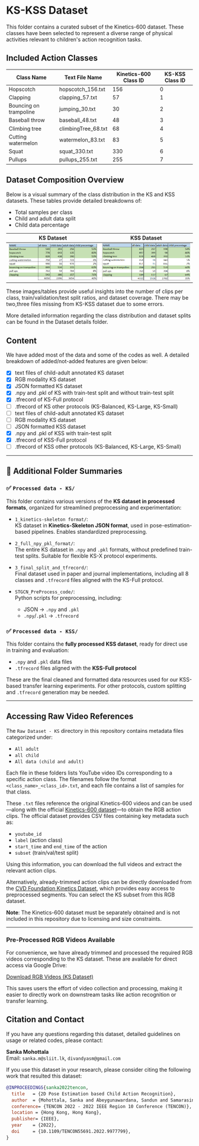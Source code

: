 # KS-KSS Dataset

This folder contains a curated subset of the Kinetics-600 dataset. These classes have been selected to represent a diverse range of physical activities relevant to children's action recognition tasks.

## Included Action Classes

| Class Name               | Text File Name         | Kinetics-600 Class ID | KS-KSS Class ID |
|--------------------------|------------------------|------------------------|------------------|
| Hopscotch                | hopscotch_156.txt      | 156                    | 0                |
| Clapping                 | clapping_57.txt        | 57                     | 1                |
| Bouncing on trampoline   | jumping_30.txt         | 30                     | 2                |
| Baseball throw           | baseball_48.txt        | 48                     | 3                |
| Climbing tree            | climbingTree_68.txt    | 68                     | 4                |
| Cutting watermelon       | watermelon_83.txt      | 83                     | 5                |
| Squat                    | squat_330.txt          | 330                    | 6                |
| Pullups                  | pullups_255.txt        | 255                    | 7                |


## Dataset Composition Overview

Below is a visual summary of the class distribution in the KS and KSS datasets. These tables provide detailed breakdowns of:

- Total samples per class
- Child and adult data split
- Child data percentage

| KS Dataset | KSS Dataset |
|------------|-------------|
| ![KS Dataset](Dataset%20details/KS_dataset.png) | ![KSS Dataset](Dataset%20details/KSS_dataset.png) |


These images/tables provide useful insights into the number of clips per class, train/validation/test split ratios, and dataset coverage. There may be two,three files missing from KS-KSS dataset due to some errors.

More detailed information regarding the class distribution and dataset splits can be found in the Dataset details folder. 

## Content

We have added most of the data and some of the codes as well. A detailed breakdown of added/not-added features are given below:

 - [x] text files of child-adult annotated KS dataset
 - [x] RGB modality KS dataset
 - [x] JSON formatted KS dataset
 - [x] .npy and .pkl of KS with train-test split and without train-test split
 - [x] .tfrecord of KS-Full protocol
 - [ ] .tfrecord of KS other protocols (KS-Balanced, KS-Large, KS-Small)
 - [ ] text files of child-adult annotated KS dataset
 - [ ] RGB modality KS dataset
 - [ ] JSON formatted KSS dataset
 - [x] .npy and .pkl of KSS with train-test split
 - [x] .tfrecord of KSS-Full protocol
 - [ ] .tfrecord of KSS other protocols (KS-Balanced, KS-Large, KS-Small)

---

## 📁 Additional Folder Summaries

### ✅ `Processed data - KS/`  
This folder contains various versions of the **KS dataset in processed formats**, organized for streamlined preprocessing and experimentation:

- `1_kinetics-skeleton format/`:  
  KS dataset in **Kinetics-Skeleton JSON format**, used in pose-estimation-based pipelines. Enables standardized preprocessing.

- `2_full_npy_pkl_format/`:  
  The entire KS dataset in `.npy` and `.pkl` formats, without predefined train-test splits. Suitable for flexible KS-X protocol experiments.

- `3_final_split_and_tfrecord/`:  
  Final dataset used in paper and journal implementations, including all 8 classes and `.tfrecord` files aligned with the KS-Full protocol.

- `STGCN_PreProcess_code/`:  
  Python scripts for preprocessing, including:
  - JSON → `.npy` and `.pkl`  
  - `.npy`/`.pkl` → `.tfrecord`  

### ✅ `Processed data - KSS/`  
This folder contains the **fully processed KSS dataset**, ready for direct use in training and evaluation:
- `.npy` and `.pkl` data files
- `.tfrecord` files aligned with the **KSS-Full protocol**

These are the final cleaned and formatted data resources used for our KSS-based transfer learning experiments. For other protocols, custom splitting and `.tfrecord` generation may be needed.

---


## Accessing Raw Video References

The `Raw Dataset - KS` directory in this repository contains metadata files categorized under:

- `All adult`
- `all child`
- `All data (child and adult)`

Each file in these folders lists YouTube video IDs corresponding to a specific action class. The filenames follow the format `<class_name>_<class_id>.txt`, and each file contains a list of samples for that class.

These `.txt` files reference the original Kinetics-600 videos and can be used—along with the official [Kinetics-600 dataset](https://github.com/cvdfoundation/kinetics-dataset)—to obtain the RGB action clips. The official dataset provides CSV files containing key metadata such as:

- `youtube_id`
- `label` (action class)
- `start_time` and `end_time` of the action
- `subset` (train/val/test split)

Using this information, you can download the full videos and extract the relevant action clips.

Alternatively, already-trimmed action clips can be directly downloaded from the [CVD Foundation Kinetics Dataset](https://github.com/cvdfoundation/kinetics-dataset), which provides easy access to preprocessed segments. You can select the KS subset from this RGB dataset.


**Note**: The Kinetics-600 dataset must be separately obtained and is not included in this repository due to licensing and size constraints.

---

### Pre-Processed RGB Videos Available

For convenience, we have already trimmed and processed the required RGB videos corresponding to the KS dataset. These are available for direct access via Google Drive:

[Download RGB Videos (KS Dataset)](https://drive.google.com/drive/folders/1CaeN2eee1TLbrFxCGEdWhGis-AaZXvD7?usp=sharing)

This saves users the effort of video collection and processing, making it easier to directly work on downstream tasks like action recognition or transfer learning.



## Citation and Contact

If you have any questions regarding this dataset, detailed guidelines on usage or related codes, please contact:

**Sanka Mohottala**  
Email: `sanka.m@sliit.lk`, `divandyasm@gmail.com`

If you use this dataset in your research, please consider citing the following work that resulted this dataset:

```bibtex
@INPROCEEDINGS{sanka2022tencon,
  title   = {2D Pose Estimation based Child Action Recognition},
  author  = {Mohottala, Sanka and Abeygunawardana, Sandun and Samarasinghe, Pradeepa and Kasthurirathna, Dharshana and Abhayaratne, Charith},
  conference= {TENCON 2022 - 2022 IEEE Region 10 Conference (TENCON)},
  location = {Hong Kong, Hong Kong},
  publisher= {IEEE},
  year    = {2022},
  doi     = {10.1109/TENCON55691.2022.9977799},
}
